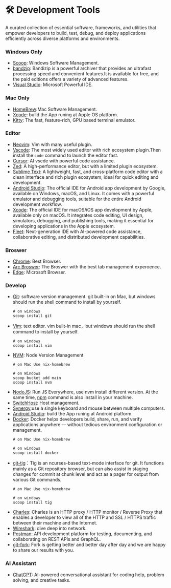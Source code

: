 # 🛠️ Development Tools
A curated collection of essential software, frameworks, and utilities that empower developers to build, test, debug, and deploy applications efficiently across diverse platforms and environments.

  ### Windows Only
  * [Scoop](https://scoop.sh/): Windows Software Management.
  * [bandzip](https://en.bandisoft.com/bandizip/): Bandizip is a powerful archiver that provides an ultrafast processing speed and convenient features.It is available for free, and the paid editions offers a variety of advanced features.
  * [Visual Studio](https://visualstudio.microsoft.com/zh-hans/): Microsoft Powerful IDE.

  ### Mac Only
  * [HomeBrew](https://brew.sh/):Mac Software Management.
  * [Xcode](https://developer.apple.com/xcode/): build the App runing at Apple OS platform.
  * [Kitty](https://sw.kovidgoyal.net/kitty/): The fast, feature-rich, GPU based terminal emulator.

  ### Editor
  * [Neovim](https://neovim.io/): Vim with many useful plugin.
  * [Vscode](https://code.visualstudio.com/): The most widely used editor with rich ecosystem plugin.Then install the `code` command to launch the editor fast.
  * [Cursor](https://cursor.com/en): AI vscde with powerful code assistance.
  * [Zed](https://zed.dev/): A high-performance editor, but with a limited plugin ecosystem.
  * [Sublime Text](https://www.sublimetext.com/): A lightweight, fast, and cross-platform code editor with a clean interface and rich plugin ecosystem, ideal for quick editing and development.
  * [Android Studio](https://developer.android.com/studio?hl=zh-cn): The official IDE for Android app development by Google, available on Windows, macOS, and Linux. It comes with a powerful emulator and debugging tools, suitable for the entire Android development workflow.
  * [Xcode](https://developer.apple.com/xcode/): The official IDE for macOS/iOS app development by Apple, available only on macOS. It integrates code editing, UI design, simulators, debugging, and publishing tools, making it essential for developing applications in the Apple ecosystem.
  * [Fleet](https://www.jetbrains.com/fleet/): Next-generation IDE with AI-powered code assistance, collaborative editing, and distributed development capabilities.

  ### Broswer
  * [Chrome](https://www.google.com/chrome/): Best Browser.
  * [Arc Broswer](https://arc.net/): The Broswer with the best tab management experoence.
  * [Edge](https://www.microsoft.com/en-us/edge/mac): Microsoft Browser.

  ### Develop
  * [Git](https://git-scm.com/): software version management. git built-in on Mac, but windows should run the shell command to install by yourself.
    ``` shell
    # on windows
    scoop install git
    ```
  * [Vim](https://www.vim.org/): text editor. vim built-in mac，but windows should run the shell command to install by yourself.
    ```shell
    # on windows
    scoop install vim
    ```
  * [NVM](https://github.com/nvm-sh/nvm): Node Version Management
    ```shell
    # on Mac Use nix-homebrew

    # on Windows
    scoop bucket add main
    scoop install nvm
    ```
  * [NodeJS](https://nodejs.org/zh-cn): Run JS Everywhere, use nvm install different version. At the same time, [npm](https://www.npmjs.com/) command is also install in your machine.
  * [SwitchHost](https://switchhosts.vercel.app/zh): Host management.
  * [Synergy](https://symless.com/synergy):use a single keyboard and mouse between multiple computers.
  * [Android Studio](https://developer.android.com/studio?hl=zh-cn): build the App runing at Android platform.
  * [Docker](https://www.docker.com/): Docker helps developers build, share, run, and verify applications anywhere — without tedious environment configuration or management.
    ```shell
    # on Mac Use nix-homebrew

    # on windows
    scoop install docker
    ```
  * [git-tig](https://github.com/jonas/tig)：Tig is an ncurses-based text-mode interface for git. It functions mainly as a Git repository browser, but can also assist in staging changes for commit at chunk level and act as a pager for output from various Git commands.
    ```shell
    # on Mac Use nix-homebrew

    # on windows
    scoop install tig
    ```
  * [Charles](https://www.charlesproxy.com/): Charles is an HTTP proxy / HTTP monitor / Reverse Proxy that enables a developer to view all of the HTTP and SSL / HTTPS traffic between their machine and the Internet.
  * [Wireshark](https://www.wireshark.org/): dive deep into network.
  * [Postman](https://www.postman.com/): API development platform for testing, documenting, and collaborating on REST APIs and GraphQL.
  * [git-fork](https://git-fork.com/): Fork is getting better and better day after day and we are happy to share our results with you.

  ### AI Assistant

  * [ChatGPT](https://chatgpt.com/download/): AI-powered conversational assistant for coding help, problem solving, and creative tasks.